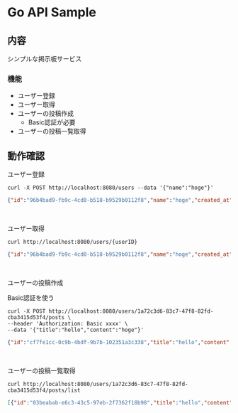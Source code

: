# Go API Sample

## 内容

シンプルな掲示板サービス

### 機能
- ユーザー登録
- ユーザー取得
- ユーザーの投稿作成
  - Basic認証が必要
- ユーザーの投稿一覧取得


## 動作確認
ユーザー登録

```
curl -X POST http://localhost:8080/users --data '{"name":"hoge"}'
```

```json
{"id":"96b4bad9-fb9c-4cd0-b518-b9529b0112f8","name":"hoge","created_at":"2023-10-21T15:56:05.968516+09:00"}
```

<br>

ユーザー取得

```
curl http://localhost:8080/users/{userID}
```

```json
{"id":"96b4bad9-fb9c-4cd0-b518-b9529b0112f8","name":"hoge","created_at":"2023-10-21T15:56:05.968516+09:00"}
```

<br>

ユーザーの投稿作成

Basic認証を使う

```
curl -X POST http://localhost:8080/users/1a72c3d6-83c7-47f8-82fd-cba3415d53f4/posts \
--header 'Authorization: Basic xxxx' \
--data '{"title":"hello","content":"hoge"}'
```

```json
{"id":"cf7fe1cc-0c9b-4bdf-9b7b-102351a3c338","title":"hello","content":"hoge","created_at":"2023-10-21T16:04:48.219667+09:00"}
```

<br>

ユーザーの投稿一覧取得

```
curl http://localhost:8080/users/1a72c3d6-83c7-47f8-82fd-cba3415d53f4/posts/list
```

```json
[{"id":"03beabab-e6c3-43c5-97eb-2f7362f18b98","title":"hello","content":"hoge","created_at":"2023-10-21T16:04:41.74259+09:00"},{"id":"4d0055f5-bfd0-445e-b3c2-d5de00ecea3e","title":"hello","content":"hoge","created_at":"2023-10-21T16:04:46.515345+09:00"}]
```